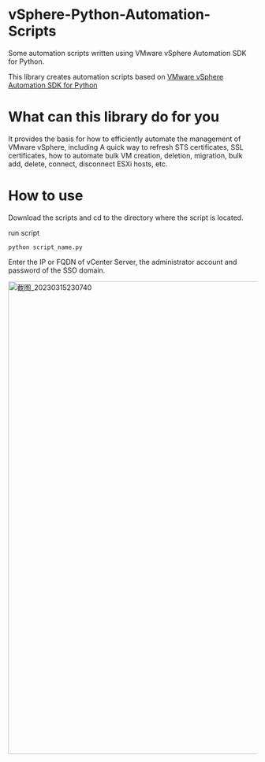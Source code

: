 # vSphere-Python-Automation-Scripts
Some automation scripts written using VMware vSphere Automation SDK for Python.

This library creates automation scripts based on [VMware vSphere Automation SDK for Python](https://github.com/vmware/vsphere-automation-sdk-python)

# What can this library do for you

It provides the basis for how to efficiently automate the management of VMware vSphere, including
A quick way to refresh STS certificates, SSL certificates, how to automate bulk VM creation, deletion, migration, bulk add, delete, connect, disconnect ESXi hosts, etc.

# How to use
Download the scripts and cd to the directory where the script is located. 

run script
```shell
python script_name.py
```
Enter the IP or FQDN of vCenter Server, the administrator account and password of the SSO domain.

<img width="960" alt="截图_20230315230740" src="https://user-images.githubusercontent.com/43359644/225352703-b6b65782-9561-4c13-a87f-9a85f08ea39e.png">
